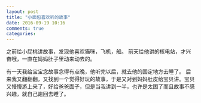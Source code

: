 ```yaml
---
layout: post
title: "小面包喜欢听的故事"
date: 2016-09-19 10:16
comments: true
categories:
---
```


之前给小屁桃讲故事，发现他喜欢猫咪，飞机，船。
前天给他讲的核电站，才兴奋哦，一直在妈妈肚子里动来动去的。

有一天我给宝宝念故事念得有点晚，他听完以后，就去他的固定地方去睡了。
后来我又翻翻翻，又找到一个觉得好玩的故事，于是又对到妈妈肚皮给宝贝讲。宝贝又慢慢游上来了，好给爸爸面子，但是当我讲到一半，也许是太困了而且故事不感兴趣，就自己跑回去睡了。
